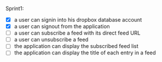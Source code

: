 Sprint1:

- [X] a user can signin into his dropbox database account
- [X] a user can signout from the application
- [ ] a user can subscribe a feed with its direct feed URL
- [ ] a user can unsubscribe a feed
- [ ] the application can display the subscribed feed list
- [ ] the application can display the title of each entry in a feed
